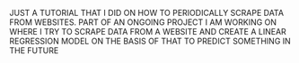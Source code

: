 JUST A TUTORIAL THAT I DID ON HOW TO PERIODICALLY SCRAPE DATA FROM WEBSITES. PART OF AN ONGOING PROJECT I AM WORKING ON WHERE I TRY TO SCRAPE DATA FROM A WEBSITE AND CREATE A LINEAR REGRESSION MODEL ON THE BASIS OF THAT TO PREDICT SOMETHING IN THE FUTURE